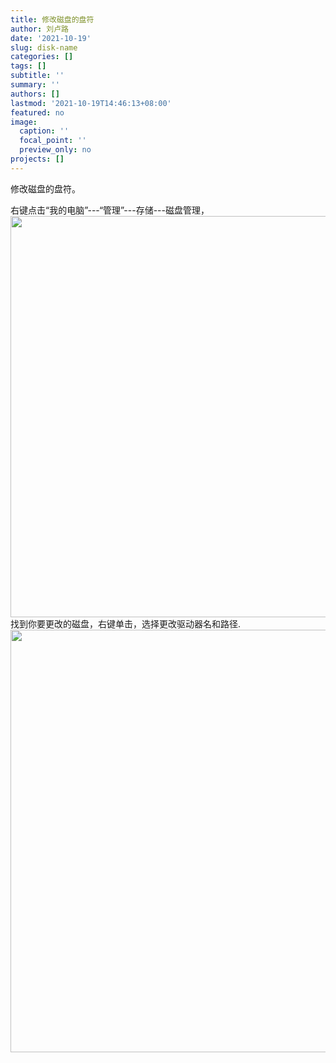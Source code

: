 ```yaml
---
title: 修改磁盘的盘符
author: 刘卢路
date: '2021-10-19'
slug: disk-name
categories: []
tags: []
subtitle: ''
summary: ''
authors: []
lastmod: '2021-10-19T14:46:13+08:00'
featured: no
image:
  caption: ''
  focal_point: ''
  preview_only: no
projects: []
---
```

修改磁盘的盘符。

右键点击“我的电脑”---“管理”---存储---磁盘管理，
<img src="{{< blogdown/postref >}}index_files/figure-html/1-1.jpg" width="642" />
找到你要更改的磁盘，右键单击，选择更改驱动器名和路径.
<img src="{{< blogdown/postref >}}index_files/figure-html/1-2.jpg" width="676" />





